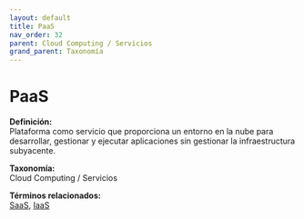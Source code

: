 ```yaml
---
layout: default
title: PaaS
nav_order: 32
parent: Cloud Computing / Servicios
grand_parent: Taxonomía
---
```


# PaaS

**Definición:**  
Plataforma como servicio que proporciona un entorno en la nube para desarrollar, gestionar y ejecutar aplicaciones sin gestionar la infraestructura subyacente.

**Taxonomía:**  
Cloud Computing / Servicios

**Términos relacionados:**  
[SaaS](https://maleniski.github.io/diccionario-angl-tec-mx/docs/taxonomia/cloud-computing-/-servicios/saas.html), [IaaS](https://maleniski.github.io/diccionario-angl-tec-mx/docs/taxonomia/cloud-computing-/-servicios/iaas.html)
